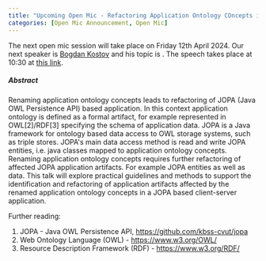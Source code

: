 ```yaml
---
title: "Upcoming Open Mic - Refactoring Application Ontology COncepts in JOPA based Applications"
categories: [Open Mic Announcement, Open Mic]
---
```


The next open mic session will take place on Friday 12th April 2024. Our next speaker is [Bogdan Kostov](https://kbss.felk.cvut.cz/web/team#bogdan-kostov) and his topic is . The speech takes place at 10:30 at [this link](https://meet.jit.si/open-mic-kbss).

##### Abstract

Renaming application ontology concepts leads to refactoring of JOPA (Java OWL Persistence API) based application. In this context application ontology is defined as a formal artifact, for example represented in OWL[2]/RDF[3] specifying the schema of application data. JOPA is a Java framework for ontology based data access to OWL storage systems, such as triple stores. JOPA's main data access method is read and write JOPA entities, i.e. java classes mapped to application ontology concepts. Renaming application ontology concepts requires further refactoring of affected JOPA application artifacts. For example JOPA entities as well as data. This talk will explore practical guidelines and methods to support the identification and refactoring of application artifacts affected by the renamed application ontology concepts in a JOPA based client-server application.

Further reading:
1. JOPA - Java OWL Persistence API, https://github.com/kbss-cvut/jopa
1. Web Ontology Language (OWL) - https://www.w3.org/OWL/
1. Resource Description Framework (RDF) - https://www.w3.org/RDF/
